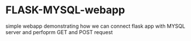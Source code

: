 # FLASK-MYSQL-webapp
simple webapp demonstrating how we can connect flask app with MYSQL server and perfoprm GET and POST request
